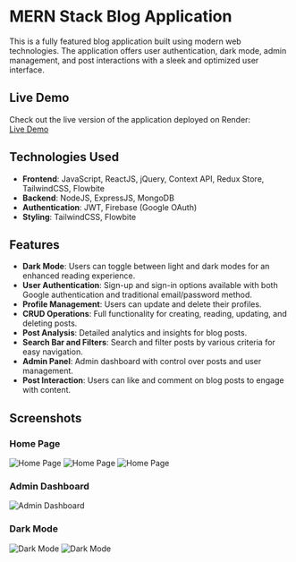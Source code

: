 # MERN Stack Blog Application

This is a fully featured blog application built using modern web technologies. The application offers user authentication, dark mode, admin management, and post interactions with a sleek and optimized user interface.

## Live Demo
Check out the live version of the application deployed on Render:  
[Live Demo](https://mern-blog-cagn.onrender.com/)

## Technologies Used
- **Frontend**: JavaScript, ReactJS, jQuery, Context API, Redux Store, TailwindCSS, Flowbite
- **Backend**: NodeJS, ExpressJS, MongoDB
- **Authentication**: JWT, Firebase (Google OAuth)
- **Styling**: TailwindCSS, Flowbite

## Features
- **Dark Mode**: Users can toggle between light and dark modes for an enhanced reading experience.
- **User Authentication**: Sign-up and sign-in options available with both Google authentication and traditional email/password method.
- **Profile Management**: Users can update and delete their profiles.
- **CRUD Operations**: Full functionality for creating, reading, updating, and deleting posts.
- **Post Analysis**: Detailed analytics and insights for blog posts.
- **Search Bar and Filters**: Search and filter posts by various criteria for easy navigation.
- **Admin Panel**: Admin dashboard with control over posts and user management.
- **Post Interaction**: Users can like and comment on blog posts to engage with content.

## Screenshots

### Home Page
![Home Page](https://res.cloudinary.com/dyeetjsrk/image/upload/v1728314282/mern%20blog/ccbotqyxypmzccmmf1ag.png )
![Home Page](https://res.cloudinary.com/dyeetjsrk/image/upload/v1728314281/mern%20blog/huvaaxe4dp2yc0w1sx5n.png)
![Home Page](https://res.cloudinary.com/dyeetjsrk/image/upload/v1728314281/mern%20blog/ddimxznfpqt6v1l5tyrt.png)

### Admin Dashboard
![Admin Dashboard](https://res.cloudinary.com/dyeetjsrk/image/upload/v1728311722/mern%20blog/qn7lgqo35k7ubxnfytis.png)

### Dark Mode
![Dark Mode](https://res.cloudinary.com/dyeetjsrk/image/upload/v1728311724/mern%20blog/hagwdrha8wu04b5ok4rr.png)
![Dark Mode](https://res.cloudinary.com/dyeetjsrk/image/upload/v1728314467/mern%20blog/nvxhiunrcj4ri0dg8ixo.png)

